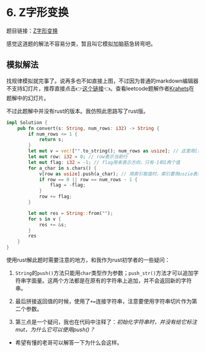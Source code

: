 # 6. Z字形变换
题目链接：[Z字形变换](https://leetcode.cn/problems/zigzag-conversion/)

感觉这道题的解法不容易分类，暂且叫它模拟加脑筋急转弯吧。

## 模拟解法
找规律模拟就完事了。说再多也不如直接上图，不过因为普通的markdown编辑器不支持幻灯片，推荐直接点击👉[这个链接](https://leetcode.cn/problems/zigzag-conversion/solution/zzi-xing-bian-huan-by-jyd/)👈。查看leetcode题解作者[Krahets](https://leetcode.cn/u/jyd/)在题解中的幻灯片。

不过此题解中并没有rust的版本。我仿照此思路写了rust版。

```rust
impl Solution {
    pub fn convert(s: String, num_rows: i32) -> String {
        if num_rows <= 1 {
            return s;
        }
        let mut v = vec!["".to_string(); num_rows as usize]; // 这里用[类型; 长度]的方法初始化数组时，长度要用usize表示
        let mut row: i32 = 0; // row表示当前行
        let mut flag: i32 = -1; // flag用来表示方向，只有-1和1两个值
        for a_char in s.chars() {
            v[row as usize].push(a_char); // 用索引取值时，索引要用uszie表示。我在这里有个疑问，初始化字符串时，并没有给它标注mut，为什么它可以使用push()？
            if row == 0 || row == num_rows - 1 {
                flag = -flag;
            }
            row += flag;
        }

        let mut res = String::from("");
        for s in v {
            res += &s;
        }
        res
    }
}
```

使用rust解此题时需要注意的地方，和我作为rust初学者的一些疑问：

1. `String`的`push()`方法只能用`char`类型作为参数；`push_str()`方法才可以追加字符串字面量。这两个方法都是在原有的字符串上追加，并不会返回新的字符串。

2. 最后拼接返回值的时候，使用了`+=`连接字符串，注意要使用字符串切片作为第二个参数。

3. 第三点是一个疑问，我也在代码中注释了：*初始化字符串时，并没有给它标注mut，为什么它可以使用push()？*

- 希望有懂的老哥可以解答一下为什么会这样。
